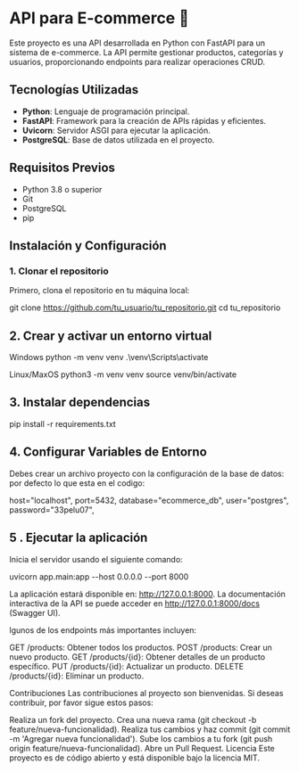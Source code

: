 # API para E-commerce 🛒

Este proyecto es una API desarrollada en Python con FastAPI para un sistema de e-commerce. La API permite gestionar productos, categorías y usuarios, proporcionando endpoints para realizar operaciones CRUD.

## Tecnologías Utilizadas

- **Python**: Lenguaje de programación principal.
- **FastAPI**: Framework para la creación de APIs rápidas y eficientes.
- **Uvicorn**: Servidor ASGI para ejecutar la aplicación.
- **PostgreSQL**: Base de datos utilizada en el proyecto.

## Requisitos Previos

- Python 3.8 o superior
- Git
- PostgreSQL
- pip

## Instalación y Configuración

### 1. Clonar el repositorio

Primero, clona el repositorio en tu máquina local:

git clone https://github.com/tu_usuario/tu_repositorio.git
cd tu_repositorio

## 2. Crear y activar un entorno virtual

Windows
python -m venv venv
.\venv\Scripts\activate

Linux/MaxOS
python3 -m venv venv
source venv/bin/activate

## 3. Instalar dependencias

pip install -r requirements.txt

## 4. Configurar Variables de Entorno

Debes crear un archivo proyecto con la configuración de la base de datos:
por defecto lo que esta en el codigo:

host="localhost",
port=5432,
database="ecommerce_db",
user="postgres",
password="33pelu07",

## 5 . Ejecutar la aplicación

Inicia el servidor usando el siguiente comando:

uvicorn app.main:app --host 0.0.0.0 --port 8000

La aplicación estará disponible en: http://127.0.0.1:8000.
La documentación interactiva de la API se puede acceder en http://127.0.0.1:8000/docs (Swagger UI).

lgunos de los endpoints más importantes incluyen:

GET /products: Obtener todos los productos.
POST /products: Crear un nuevo producto.
GET /products/{id}: Obtener detalles de un producto específico.
PUT /products/{id}: Actualizar un producto.
DELETE /products/{id}: Eliminar un producto.

Contribuciones
Las contribuciones al proyecto son bienvenidas. Si deseas contribuir, por favor sigue estos pasos:

Realiza un fork del proyecto.
Crea una nueva rama (git checkout -b feature/nueva-funcionalidad).
Realiza tus cambios y haz commit (git commit -m 'Agregar nueva funcionalidad').
Sube los cambios a tu fork (git push origin feature/nueva-funcionalidad).
Abre un Pull Request.
Licencia
Este proyecto es de código abierto y está disponible bajo la licencia MIT.
